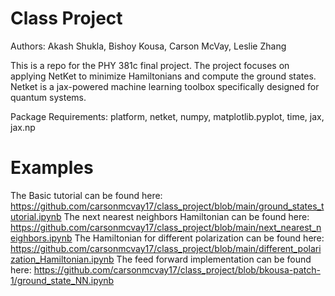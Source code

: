 # Class Project

Authors: Akash Shukla, Bishoy Kousa, Carson McVay, Leslie Zhang

This is a repo for the PHY 381c final project. The project focuses on applying NetKet to minimize Hamiltonians and compute the ground states. Netket is a jax-powered machine learning toolbox specifically designed for quantum systems.

Package Requirements:
platform, netket, numpy, matplotlib.pyplot, time, jax, jax.np

# Examples
The Basic tutorial can be found here: https://github.com/carsonmcvay17/class_project/blob/main/ground_states_tutorial.ipynb
The next nearest neighbors Hamiltonian can be found here: https://github.com/carsonmcvay17/class_project/blob/main/next_nearest_neighbors.ipynb
The Hamiltonian for different polarization can be found here: https://github.com/carsonmcvay17/class_project/blob/main/different_polarization_Hamiltonian.ipynb
The feed forward implementation can be found here: https://github.com/carsonmcvay17/class_project/blob/bkousa-patch-1/ground_state_NN.ipynb